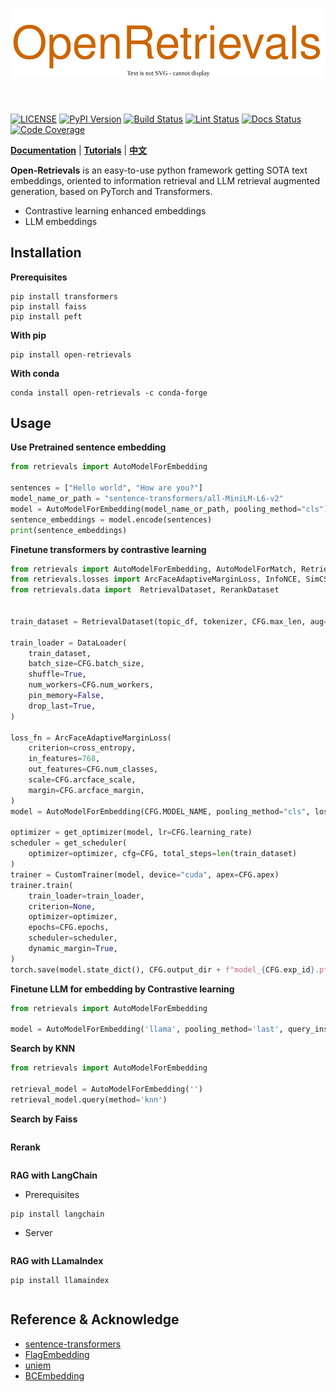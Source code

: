 [license-image]: https://img.shields.io/badge/License-Apache%202.0-blue.svg
[license-url]: https://opensource.org/licenses/Apache-2.0
[pypi-image]: https://badge.fury.io/py/open-retrievals.svg
[pypi-url]: https://pypi.org/project/open-retrievals
[pepy-image]: https://pepy.tech/badge/retrievals/month
[pepy-url]: https://pepy.tech/project/retrievals
[build-image]: https://github.com/LongxingTan/open-retrievals/actions/workflows/test.yml/badge.svg?branch=master
[build-url]: https://github.com/LongxingTan/open-retrievals/actions/workflows/test.yml?query=branch%3Amaster
[lint-image]: https://github.com/LongxingTan/open-retrievals/actions/workflows/lint.yml/badge.svg?branch=master
[lint-url]: https://github.com/LongxingTan/open-retrievals/actions/workflows/lint.yml?query=branch%3Amaster
[docs-image]: https://readthedocs.org/projects/open-retrievals/badge/?version=latest
[docs-url]: https://open-retrievals.readthedocs.io/en/latest/?version=latest
[coverage-image]: https://codecov.io/gh/longxingtan/open-retrievals/branch/master/graph/badge.svg
[coverage-url]: https://codecov.io/github/longxingtan/open-retrievals?branch=master


<h1 align="center">
<img src="./docs/source/_static/logo.svg" width="520" align=center/>
</h1><br>

[![LICENSE][license-image]][license-url]
[![PyPI Version][pypi-image]][pypi-url]
[![Build Status][build-image]][build-url]
[![Lint Status][lint-image]][lint-url]
[![Docs Status][docs-image]][docs-url]
[![Code Coverage][coverage-image]][coverage-url]


**[Documentation](https://open-retrievals.readthedocs.io)** | **[Tutorials](https://open-retrievals.readthedocs.io/en/latest/tutorials.html)** | **[中文](https://github.com/LongxingTan/open-retrievals/blob/master/README_zh-CN.md)**

**Open-Retrievals** is an easy-to-use python framework getting SOTA text embeddings, oriented to information retrieval and LLM retrieval augmented generation, based on PyTorch and Transformers.
- Contrastive learning enhanced embeddings
- LLM embeddings


## Installation
**Prerequisites**
```shell
pip install transformers
pip install faiss
pip install peft
```

**With pip**
```shell
pip install open-retrievals
```

**With conda**
```shell
conda install open-retrievals -c conda-forge
```


## Usage


**Use Pretrained sentence embedding**
```python
from retrievals import AutoModelForEmbedding

sentences = ["Hello world", "How are you?"]
model_name_or_path = "sentence-transformers/all-MiniLM-L6-v2"
model = AutoModelForEmbedding(model_name_or_path, pooling_method="cls")
sentence_embeddings = model.encode(sentences)
print(sentence_embeddings)
```


**Finetune transformers by contrastive learning**
```python
from retrievals import AutoModelForEmbedding, AutoModelForMatch, RetrievalTrainer, PairCollator
from retrievals.losses import ArcFaceAdaptiveMarginLoss, InfoNCE, SimCSE, TripletLoss
from retrievals.data import  RetrievalDataset, RerankDataset


train_dataset = RetrievalDataset(topic_df, tokenizer, CFG.max_len, aug=False)

train_loader = DataLoader(
    train_dataset,
    batch_size=CFG.batch_size,
    shuffle=True,
    num_workers=CFG.num_workers,
    pin_memory=False,
    drop_last=True,
)

loss_fn = ArcFaceAdaptiveMarginLoss(
    criterion=cross_entropy,
    in_features=768,
    out_features=CFG.num_classes,
    scale=CFG.arcface_scale,
    margin=CFG.arcface_margin,
)
model = AutoModelForEmbedding(CFG.MODEL_NAME, pooling_method="cls", loss_fn=loss_fn)

optimizer = get_optimizer(model, lr=CFG.learning_rate)
scheduler = get_scheduler(
    optimizer=optimizer, cfg=CFG, total_steps=len(train_dataset)
)
trainer = CustomTrainer(model, device="cuda", apex=CFG.apex)
trainer.train(
    train_loader=train_loader,
    criterion=None,
    optimizer=optimizer,
    epochs=CFG.epochs,
    scheduler=scheduler,
    dynamic_margin=True,
)
torch.save(model.state_dict(), CFG.output_dir + f"model_{CFG.exp_id}.pth")
```

**Finetune LLM for embedding by Contrastive learning**
```python
from retrievals import AutoModelForEmbedding

model = AutoModelForEmbedding('llama', pooling_method='last', query_instruction='')
```

**Search by KNN**
```python
from retrievals import AutoModelForEmbedding

retrieval_model = AutoModelForEmbedding('')
retrieval_model.query(method='knn')

```

**Search by Faiss**
```python

```


**Rerank**
```python

```

**RAG with LangChain**

- Prerequisites
```shell
pip install langchain
```

- Server
```python

```

**RAG with LLamaIndex**
```shell
pip install llamaindex
```

```python

```


## Reference & Acknowledge
- [sentence-transformers](https://github.com/UKPLab/sentence-transformers)
- [FlagEmbedding](https://github.com/FlagOpen/FlagEmbedding)
- [uniem](https://github.com/wangyuxinwhy/uniem)
- [BCEmbedding](https://github.com/netease-youdao/BCEmbedding)
